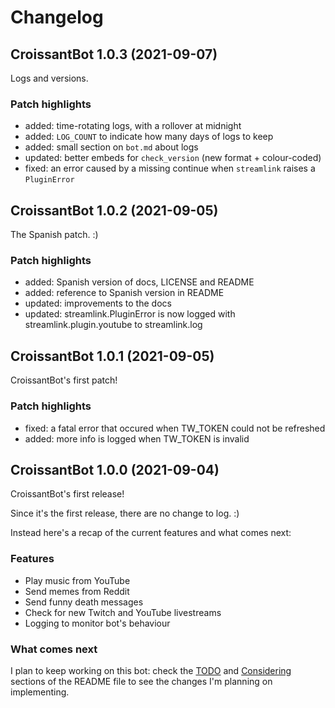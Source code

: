 # Changelog

## CroissantBot 1.0.3 (2021-09-07)

Logs and versions.

### Patch highlights

- added: time-rotating logs, with a rollover at midnight
- added: `LOG_COUNT` to indicate how many days of logs to keep
- added: small section on `bot.md` about logs
- updated: better embeds for `check_version` (new format + colour-coded)
- fixed: an error caused by a missing continue when `streamlink` raises a `PluginError`

## CroissantBot 1.0.2 (2021-09-05)

The Spanish patch. :)

### Patch highlights

- added: Spanish version of docs, LICENSE and README
- added: reference to Spanish version in README
- updated: improvements to the docs
- updated: streamlink.PluginError is now logged with streamlink.plugin.youtube to streamlink.log

## CroissantBot 1.0.1 (2021-09-05)

CroissantBot's first patch!

### Patch highlights

- fixed: a fatal error that occured when TW_TOKEN could not be refreshed
- added: more info is logged when TW_TOKEN is invalid

## CroissantBot 1.0.0 (2021-09-04)

CroissantBot's first release!

Since it's the first release, there are no change to log. :)

Instead here's a recap of the current features and what comes next:

### Features

- Play music from YouTube
- Send memes from Reddit
- Send funny death messages
- Check for new Twitch and YouTube livestreams
- Logging to monitor bot's behaviour

### What comes next

I plan to keep working on this bot: check the [TODO](README.md#to-do) and [Considering](README.md#Considering) sections of the README file to see the changes I'm planning on implementing.